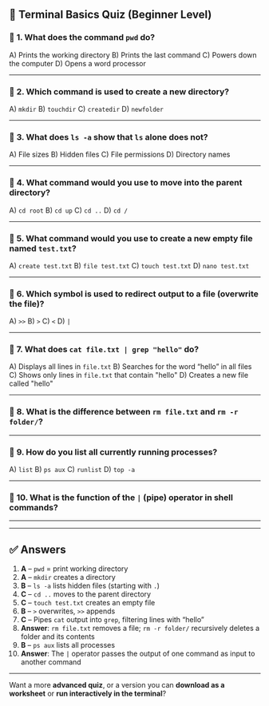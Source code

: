 ## 🧪 **Terminal Basics Quiz (Beginner Level)**

### 📝 **1. What does the command `pwd` do?**

A) Prints the working directory
B) Prints the last command
C) Powers down the computer
D) Opens a word processor

---

### 📝 **2. Which command is used to create a new directory?**

A) `mkdir`
B) `touchdir`
C) `createdir`
D) `newfolder`

---

### 📝 **3. What does `ls -a` show that `ls` alone does not?**

A) File sizes
B) Hidden files
C) File permissions
D) Directory names

---

### 📝 **4. What command would you use to move into the parent directory?**

A) `cd root`
B) `cd up`
C) `cd ..`
D) `cd /`

---

### 📝 **5. What command would you use to create a new empty file named `test.txt`?**

A) `create test.txt`
B) `file test.txt`
C) `touch test.txt`
D) `nano test.txt`

---

### 📝 **6. Which symbol is used to redirect output to a file (overwrite the file)?**

A) `>>`
B) `>`
C) `<`
D) `|`

---

### 📝 **7. What does `cat file.txt | grep "hello"` do?**

A) Displays all lines in `file.txt`
B) Searches for the word “hello” in all files
C) Shows only lines in `file.txt` that contain "hello"
D) Creates a new file called "hello"

---

### 📝 **8. What is the difference between `rm file.txt` and `rm -r folder/`?**

---

### 📝 **9. How do you list all currently running processes?**

A) `list`
B) `ps aux`
C) `runlist`
D) `top -a`

---

### 📝 **10. What is the function of the `|` (pipe) operator in shell commands?**

---

---

## ✅ **Answers**

1. **A** – `pwd` = print working directory
2. **A** – `mkdir` creates a directory
3. **B** – `ls -a` lists hidden files (starting with `.`)
4. **C** – `cd ..` moves to the parent directory
5. **C** – `touch test.txt` creates an empty file
6. **B** – `>` overwrites, `>>` appends
7. **C** – Pipes `cat` output into `grep`, filtering lines with “hello”
8. **Answer**: `rm file.txt` removes a file; `rm -r folder/` recursively deletes a folder and its contents
9. **B** – `ps aux` lists all processes
10. **Answer**: The `|` operator passes the output of one command as input to another command

---

Want a more **advanced quiz**, or a version you can **download as a worksheet** or **run interactively in the terminal**?

